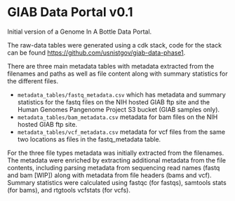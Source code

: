 # GIAB Data Portal v0.1
Initial version of a Genome In A Bottle Data Portal.

The raw-data tables were generated using a cdk stack, code for the stack can be found https://github.com/usnistgov/giab-data-phase1.

There are three main metadata tables with metadata extracted from the filenames and paths as well as file content along with summary statistics for the different files.
 - `metadata_tables/fastq_metadata.csv` which has metadata and summary statistics for the fastq files on the NIH hosted GIAB ftp site and the Human Genomes Pangenome Project S3 bucket (GIAB samples only).
 - `metadata_tables/bam_metadata.csv` metadata for bam files on the NIH hosted GIAB ftp site.
 - `metadata_tables/vcf_metadata.csv` metadata for vcf files from the same two locations as files in the fastq_metadata table.


For the three file types metadata was initially extracted from the filenames. 
The metadata were enriched by extracting additional metadata from the file contents,
including parsing metadata from sequencing read names (fastq and bam [WIP]) along with metadata from file headers (bams and vcf). 
Summary statistics were calculated using fastqc (for fastqs), samtools stats (for bams), and rtgtools vcfstats (for vcfs).
